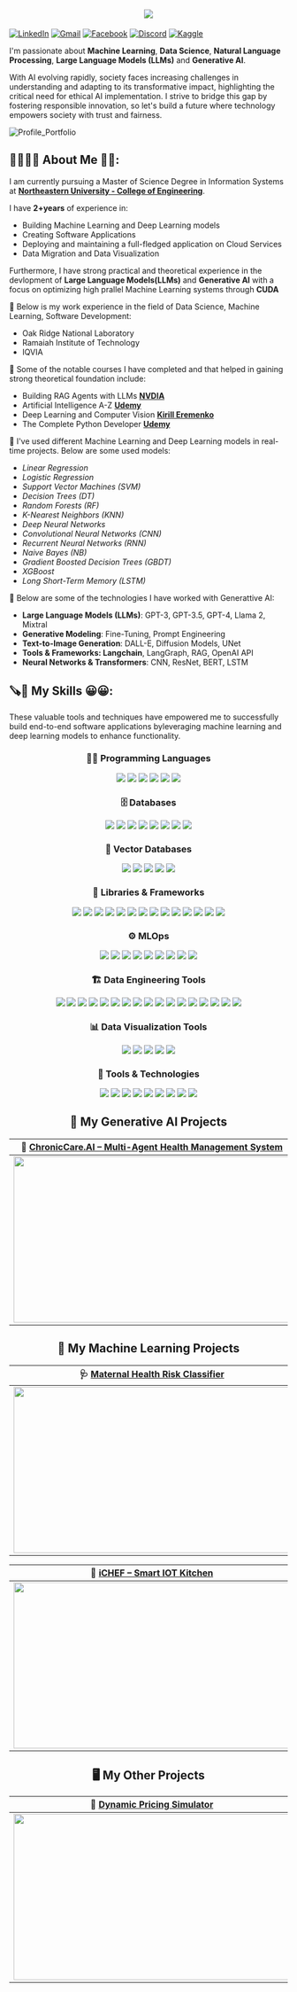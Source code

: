 <h1 align="center">
    <img src="https://readme-typing-svg.herokuapp.com/?font=Righteous&size=35&center=true&vCenter=true&width=500&height=70&duration=4000&lines=Hi+There!+👋;+I'm+Vemana+Anil+Kumar!;+Welcome+To+My+Github+Profile!;" />
</h1>

[![LinkedIn](https://img.shields.io/badge/LinkedIn-%230077B5.svg?style=for-the-badge&logo=linkedin&logoColor=white)](https://www.linkedin.com/in/vemana-anilkumar/)
[![Gmail](https://img.shields.io/badge/Gmail-D14836?style=for-the-badge&logo=gmail&logoColor=white)](mailto:vemana8341@gmail.com)
[![Facebook](https://img.shields.io/badge/Facebook-%231877F2.svg?style=for-the-badge&logo=facebook&logoColor=white)](https://www.facebook.com/Veman%20Gowda)
[![Discord](https://img.shields.io/badge/Discord-%237289DA.svg?style=for-the-badge&logo=discord&logoColor=white)](https://discord.gg/6dEyw4QgYA)
[![Kaggle](https://img.shields.io/badge/Kaggle-%23007BFF.svg?style=for-the-badge&logo=kaggle&logoColor=white)](https://www.kaggle.com/VemanaA)

I'm passionate about __Machine Learning__, __Data Science__, __Natural Language Processing__, __Large Language Models (LLMs)__ and __Generative AI__.

With AI evolving rapidly, society faces increasing challenges in understanding and adapting to its transformative impact, highlighting the critical need for ethical AI implementation. I strive to bridge this gap by fostering responsible innovation, so let's build a future where technology empowers society with trust and fairness.

![Profile_Portfolio](https://github.com/user-attachments/assets/2e918a84-e6f3-431e-901b-f8b95b8266a7)

<h2> 👨‍🎓🙋‍♂️ About Me 💼🎒: </h2>

I am currently pursuing a Master of Science Degree in Information Systems at [__Northeastern University - College of Engineering__](https://coe.northeastern.edu/).

I have **2+years** of experience in: 
* Building Machine Learning and Deep Learning models
* Creating Software Applications
* Deploying and maintaining a full-fledged application on Cloud Services
* Data Migration and Data Visualization

Furthermore, I have strong practical and theoretical experience in the devlopment of __Large Language Models(LLMs)__ and __Generative AI__ with a focus on optimizing high prallel Machine Learning systems through __CUDA__

🔭 Below is my work experience in the field of Data Science, Machine Learning, Software Development:
* Oak Ridge National Laboratory
* Ramaiah Institute of Technology
* IQVIA

🔭 Some of the notable courses I have completed and that helped in gaining strong theoretical foundation include:
* Building RAG Agents with LLMs [__NVDIA__](https://www.nvidia.com/en-us/)
* Artificial Intelligence A-Z [__Udemy__](https://www.udemy.com/)
* Deep Learning and Computer Vision [__Kirill Eremenko__](https://www.udemy.com/user/kirilleremenko/)
* The Complete Python Developer [__Udemy__](https://www.udemy.com/)

🔭 I've used different Machine Learning and Deep Learning models in real-time projects. Below are some used models:

* *Linear Regression*
* *Logistic Regression*
* *Support Vector Machines (SVM)*
* *Decision Trees (DT)*
* *Random Forests (RF)*
* *K-Nearest Neighbors (KNN)*
* *Deep Neural Networks*
* *Convolutional Neural Networks (CNN)*
* *Recurrent Neural Networks (RNN)*
* *Naive Bayes (NB)*
* *Gradient Boosted Decision Trees (GBDT)*
* *XGBoost*
* *Long Short-Term Memory (LSTM)*

🔭 Below are some of the technologies I have worked with Generattive AI:
* **Large Language Models (LLMs)**: GPT-3, GPT-3.5, GPT-4, Llama 2, Mixtral
* **Generative Modeling**: Fine-Tuning, Prompt Engineering
* **Text-to-Image Generation**: DALL-E, Diffusion Models, UNet
* **Tools & Frameworks: Langchain**, LangGraph, RAG, OpenAI API
* **Neural Networks & Transformers**: CNN, ResNet, BERT, LSTM

<h2>🪚🔧 My Skills 😀😀:</h2>
These valuable tools and techniques have empowered me to successfully build end-to-end software applications byleveraging machine learning and deep learning models to enhance functionality.

<div align="center">

### 🧑‍💻 Programming Languages

<p align="center"> 
  <img src="https://img.shields.io/badge/python-3670A0?style=for-the-badge&logo=python&logoColor=ffdd54" />
  <img src="https://img.shields.io/badge/java-%23ED8B00.svg?style=for-the-badge&logo=openjdk&logoColor=white" />
  <img src="https://img.shields.io/badge/sql-%2300f.svg?style=for-the-badge&logo=sqlite&logoColor=white" />
  <img src="https://img.shields.io/badge/r-%23276DC3.svg?style=for-the-badge&logo=r&logoColor=white" />
  <img src="https://img.shields.io/badge/c++-%2300599C.svg?style=for-the-badge&logo=c%2B%2B&logoColor=white" />
  <img src="https://img.shields.io/badge/javascript-%23323330.svg?style=for-the-badge&logo=javascript&logoColor=%23F7DF1E" />
</p>

</div>

<div align="center">

### 🗄️ Databases

<p align="center">
  <img src="https://img.shields.io/badge/snowflake-%2329B5E8.svg?style=for-the-badge&logo=snowflake&logoColor=white" />
  <img src="https://img.shields.io/badge/MongoDB-%234ea94b.svg?style=for-the-badge&logo=mongodb&logoColor=white" />
  <img src="https://img.shields.io/badge/mysql-4479A1.svg?style=for-the-badge&logo=mysql&logoColor=white" />
  <img src="https://img.shields.io/badge/postgres-%23316192.svg?style=for-the-badge&logo=postgresql&logoColor=white" />
  <img src="https://img.shields.io/badge/Redis-%23DC382D.svg?style=for-the-badge&logo=redis&logoColor=white" />
  <img src="https://img.shields.io/badge/Amazon%20DynamoDB-4053D6?style=for-the-badge&logo=Amazon%20DynamoDB&logoColor=white" />
  <img src="https://img.shields.io/badge/Oracle-F80000?style=for-the-badge&logo=oracle&logoColor=white" />
  <img src="https://img.shields.io/badge/Microsoft%20SQL%20Server-CC2927?style=for-the-badge&logo=microsoftsqlserver&logoColor=white" />
</p>

</div>

<div align="center">

### 🔎 Vector Databases

<p align="center">
  <img src="https://img.shields.io/badge/Pinecone-1E90FF?style=for-the-badge&logo=pinecone&logoColor=white" />
  <img src="https://img.shields.io/badge/ChromaDB-6527BE?style=for-the-badge&logo=chromadb&logoColor=white" />
  <img src="https://img.shields.io/badge/Weaviate-F29111?style=for-the-badge&logo=weaviate&logoColor=white" />
  <img src="https://img.shields.io/badge/FAISS-000000?style=for-the-badge&logo=faiss&logoColor=white" />
  <img src="https://img.shields.io/badge/Qdrant-6A1B9A?style=for-the-badge&logo=qdrant&logoColor=white" />
</p>

</div>

<div align="center">

### 🧩 Libraries & Frameworks

<p align="center">
  <img src="https://img.shields.io/badge/LangGraph-%23006699.svg?style=for-the-badge&logo=langgraph&logoColor=white" />
  <img src="https://img.shields.io/badge/langchain-%23009688.svg?style=for-the-badge&logo=langchain&logoColor=white" />
  <img src="https://img.shields.io/badge/PyTorch-%23EE4C2C.svg?style=for-the-badge&logo=PyTorch&logoColor=white" />
  <img src="https://img.shields.io/badge/TensorFlow-%23FF6F00.svg?style=for-the-badge&logo=TensorFlow&logoColor=white" />
  <img src="https://img.shields.io/badge/HuggingFace-%23FFD21F.svg?style=for-the-badge&logo=huggingface&logoColor=black" />
  <img src="https://img.shields.io/badge/Keras-%23D00000.svg?style=for-the-badge&logo=Keras&logoColor=white" />
  <img src="https://img.shields.io/badge/scikit--learn-%23F7931E.svg?style=for-the-badge&logo=scikit-learn&logoColor=white" />
  <img src="https://img.shields.io/badge/spaCy-%23006ECC.svg?style=for-the-badge&logo=spacy&logoColor=white" />
  <img src="https://img.shields.io/badge/Pandas-%23150458.svg?style=for-the-badge&logo=pandas&logoColor=white" />
  <img src="https://img.shields.io/badge/numpy-%23013243.svg?style=for-the-badge&logo=numpy&logoColor=white" />
  <img src="https://img.shields.io/badge/OpenCV-%23white.svg?style=for-the-badge&logo=opencv&logoColor=white" />
  <img src="https://img.shields.io/badge/Matplotlib-%23ffffff.svg?style=for-the-badge&logo=Matplotlib&logoColor=black" />
  <img src="https://img.shields.io/badge/Plotly-%233F4F75.svg?style=for-the-badge&logo=plotly&logoColor=white" />
  <img src="https://img.shields.io/badge/Seaborn-004B87?style=for-the-badge&logo=python&logoColor=white" />
</p>

</div>

<div align="center">

### ⚙️ MLOps

<p align="center">
  <img src="https://img.shields.io/badge/MLflow-%23d9ead3.svg?style=for-the-badge&logo=mlflow&logoColor=blue" />
  <img src="https://img.shields.io/badge/Docker-%230db7ed.svg?style=for-the-badge&logo=docker&logoColor=white" />
  <img src="https://img.shields.io/badge/Kubernetes-%23326ce5.svg?style=for-the-badge&logo=kubernetes&logoColor=white" />
  <img src="https://img.shields.io/badge/GCP-%234285F4.svg?style=for-the-badge&logo=google-cloud&logoColor=white" />
  <img src="https://img.shields.io/badge/AWS-%23FF9900.svg?style=for-the-badge&logo=amazon-aws&logoColor=white" />
  <img src="https://img.shields.io/badge/Azure-%230072C6.svg?style=for-the-badge&logo=microsoftazure&logoColor=white" />
  <img src="https://img.shields.io/badge/Terraform-%235835CC.svg?style=for-the-badge&logo=terraform&logoColor=white" />
  <img src="https://img.shields.io/badge/GitHub%20Actions-2088FF?style=for-the-badge&logo=github-actions&logoColor=white" />
  <img src="https://img.shields.io/badge/Jenkins-D24939?style=for-the-badge&logo=jenkins&logoColor=white" />
</p>

</div>

<div align="center">

### 🏗️ Data Engineering Tools

<p align="center">
  <img src="https://img.shields.io/badge/Apache%20Airflow-017CEE.svg?style=for-the-badge&logo=apache-airflow&logoColor=white" />
  <img src="https://img.shields.io/badge/DBT-%23FF694B.svg?style=for-the-badge&logo=dbt&logoColor=white" />
  <img src="https://img.shields.io/badge/FastAPI-009688?style=for-the-badge&logo=fastapi&logoColor=white" />
  <img src="https://img.shields.io/badge/Streamlit-FF4B4B?style=for-the-badge&logo=streamlit&logoColor=white" />
  <img src="https://img.shields.io/badge/Dataform-DC143C?style=for-the-badge&logo=dataform&logoColor=white" />
  <img src="https://img.shields.io/badge/Snowflake-%2329B5E8.svg?style=for-the-badge&logo=snowflake&logoColor=white" />
  <img src="https://img.shields.io/badge/BigQuery-4285F4?style=for-the-badge&logo=googlecloud&logoColor=white" />
  <img src="https://img.shields.io/badge/AWS%20S3-FF9900?style=for-the-badge&logo=amazon-aws&logoColor=white" />
  <img src="https://img.shields.io/badge/Google%20Cloud%20Storage-4285F4?style=for-the-badge&logo=googlecloud&logoColor=white" />
  <img src="https://img.shields.io/badge/Apache%20Spark-FDEE21?style=for-the-badge&logo=apachespark&logoColor=black" />
  <img src="https://img.shields.io/badge/Apache%20Kafka-231F20?style=for-the-badge&logo=apachekafka&logoColor=white" />
  <img src="https://img.shields.io/badge/Databricks-FF3621?style=for-the-badge&logo=databricks&logoColor=white" />
  <img src="https://img.shields.io/badge/Docling-008B8B?style=for-the-badge&logo=readthedocs&logoColor=white" />
  <img src="https://img.shields.io/badge/MistralAI-7A1FA2?style=for-the-badge&logo=mistral&logoColor=white" />
  <img src="https://img.shields.io/badge/Tesseract-35495E?style=for-the-badge&logo=tesseract&logoColor=white" />
  <img src="https://img.shields.io/badge/Selenium-43B02A?style=for-the-badge&logo=selenium&logoColor=white" />
  <img src="https://img.shields.io/badge/BeautifulSoup-8B4513?style=for-the-badge&logo=python&logoColor=white" />
</p>

</div>

<div align="center">

### 📊 Data Visualization Tools

<p align="center">
  <img src="https://img.shields.io/badge/Power%20BI-F2C811?style=for-the-badge&logo=powerbi&logoColor=black" />
  <img src="https://img.shields.io/badge/Tableau-E97627?style=for-the-badge&logo=tableau&logoColor=white" />
  <img src="https://img.shields.io/badge/Plotly-%233F4F75.svg?style=for-the-badge&logo=plotly&logoColor=white" />
  <img src="https://img.shields.io/badge/Matplotlib-%23ffffff.svg?style=for-the-badge&logo=matplotlib&logoColor=black" />
  <img src="https://img.shields.io/badge/Seaborn-004B87?style=for-the-badge&logo=python&logoColor=white" />
</p>

</div>

<div align="center">

### 🧰 Tools & Technologies

<p align="center">
  <img src="https://img.shields.io/badge/GitHub-%23121011.svg?style=for-the-badge&logo=github&logoColor=white" />
  <img src="https://img.shields.io/badge/Postman-FF6C37?style=for-the-badge&logo=postman&logoColor=white" />
  <img src="https://img.shields.io/badge/OpenAI-412991?style=for-the-badge&logo=openai&logoColor=white" />
  <img src="https://img.shields.io/badge/Gemini-4285F4?style=for-the-badge&logo=google&logoColor=white" />
  <img src="https://img.shields.io/badge/Claude-8A2BE2?style=for-the-badge&logo=anthropic&logoColor=white" />
  <img src="https://img.shields.io/badge/Figma-F24E1E?style=for-the-badge&logo=figma&logoColor=white" />
  <img src="https://img.shields.io/badge/Jira-0052CC?style=for-the-badge&logo=jira&logoColor=white" />
  <img src="https://img.shields.io/badge/Agile-29A71A?style=for-the-badge&logo=target&logoColor=white" />
  <img src="https://img.shields.io/badge/Kanban-3E8EDE?style=for-the-badge&logo=trello&logoColor=white" />
</p>

</div>

<h2 align="center">🧠 My Generative AI Projects</h2>

| 🏥 [ChronicCare.AI – Multi-Agent Health Management System](https://github.com/Vemana2330/ChronicCare.AI-Multi-Agent-Health-Management-System) |
| :-: |
| [<img src="https://github.com/user-attachments/assets/52f24a88-a167-4b13-90fc-a5fde3da5241" width="500" height="300"/>](https://github.com/user-attachments/assets/52f24a88-a167-4b13-90fc-a5fde3da5241) |



<h2 align="center">🧠 My Machine Learning Projects</h2>

| 🩺 [Maternal Health Risk Classifier](https://github.com/Vemana2330/Maternal_Health_Risk_Classifier) | 🎨 [VGG Autocolorization](https://github.com/Vemana2330/VGG_Autocolorization) |
| :-: | :-: |
| [<img src="https://github.com/user-attachments/assets/7184c3ed-a773-4cc7-a9ff-9e975796d88b" width="500" height="300"/>](https://github.com/Vemana2330/Maternal_Health_Risk_Classifier) | [<img src="https://github.com/user-attachments/assets/e9fdbb76-2385-4e9b-9105-89bc4750fd33" width="500" height="300"/>](https://github.com/Vemana2330/VGG_Autocolorization) |

| 🤖 [iCHEF – Smart IOT Kitchen](https://github.com/Vemana2330/iChef_Smart_IOT_Kitchen) |
| :-: |
| [<img src="https://github.com/user-attachments/assets/57bcacd7-b76d-48ca-9acd-f5b9e4efda95" width="500" height="300"/>](https://github.com/Vemana2330/iChef_Smart_IOT_Kitchen) |

<h2 align = "center"> 🖥 My Other Projects </h2> 

| 🚗 [Dynamic Pricing Simulator](https://github.com/Vemana2330/Dynamic_Pricing_Simulator) | 🏣 [LivingEase](https://github.com/Vemana2330/LivingEase_Resident_Management_System) |
| :-: | :-: |
| [<img src="https://github.com/user-attachments/assets/b31a9cc4-e910-4dd7-bce7-94a7edec6afa" width="500" height="300"/>](https://github.com/Vemana2330/Dynamic_Pricing_Simulator) | [<img src="https://github.com/user-attachments/assets/9fc1387b-aa4a-4dd4-8d37-065b8d8fef26" width="500" height="300"/>](https://github.com/Vemana2330/LivingEase_Resident_Management_System) |











